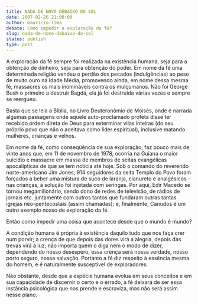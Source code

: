 ```yaml
---
title: NADA DE NOVO DEBAIXO DO SOL
date: 2007-02-26 21:00:00
author: mauricio.lima
debate: Como impedir a exploração da fé?
slug: nada-de-novo-debaixo-do-sol
status: publish 
type: post
---
```


A exploração da fé sempre foi realizada na existência humana, seja para a obtenção de dinheiro, seja para obtenção do poder. Em nome da fé uma determinada religião vendeu o perdão dos pecados (indulgências) ao peso de muito ouro na Idade Média, promovendo ainda, em nome dessa mesma fé, massacres os mais inomináveis contra os mulçumanos. Não foi George Bush o primeiro a destruir Bagdá, ela já foi destruída várias vezes e sempre se reergueu.  

  

  

Basta que se leia a Bíblia, no Livro Deuteronômio de Moisés, onde é narrada algumas passagens onde aquele auto-proclamado profeta disse ter recebido ordem direta de Deus para exterminar vilas inteiras (do seu próprio povo que não o aceitava como líder espiritual), inclusive matando mulheres, crianças e velhos.   

  

  

Em nome da fé, como conseqüência de sua exploração, faz pouco mais de vinte anos que, em 11 de novembro de 1978, ocorria na Guiana o maior suicídio e massacre em massa de membros de seitas evangélicas apocalípticas de que se tem notícia até hoje. Sob o comando do reverendo norte-americano Jim Jones, 914 seguidores da seita Templo do Povo foram forçados a beber uma mistura de suco de laranja, cianureto e analgésicos - nas crianças, a solução foi injetada com seringas. Por aqui, Edir Macedo se tornou megamilionário, sendo dono de redes de televisão, de rádios de jornais etc. juntamente com outros tantos que fundaram outras tantas igrejas neo-pentecostais (assim chamadas); e, finalmente, Canudos é um outro exemplo nosso de exploração da fé.   

  

  

Então como impedir uma coisa que acontece desde que o mundo é mundo?   

  

  

A condição humana é própria à existência daquilo tudo que nos faça crer num porvir; a crença de que depois das dores virá a alegria, depois das trevas virá a luz; não importa quem o diga nem o modo de dizer, dependendo do nosso desespero, essa crença será nossa verdade, nosso porto seguro, nossa salvação. Portanto a fé diz respeito à essência mesma do homem, e é naturalmente susceptível de exploradores.  

  

Não obstante, desde que a espécie humana evolua em seus conceitos e em sua capacidade de discernir o certo e o errado, a fé deixará de ser essa instância psicológica que nos prende e escraviza, mas não será assim nesse plano.
